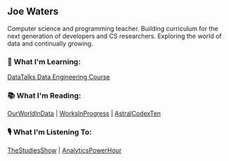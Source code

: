 ## Joe Waters
<!--
**joeWatersDev/joeWatersDev** is a ✨ _special_ ✨ repository because its `README.md` (this file) appears on your GitHub profile.

Here are some ideas to get you started:

- 🔭 I’m currently working on ...
- 🌱 I’m currently learning ...
- 👯 I’m looking to collaborate on ...
- 🤔 I’m looking for help with ...
- 💬 Ask me about ...
- 📫 How to reach me: ...
- 😄 Pronouns: ...
- ⚡ Fun fact: ...
-->
Computer science and programming teacher. Building curriculum for the next generation of developers and CS researchers. Exploring the world of data and continually growing.

### 🧠 What I'm Learning:
[DataTalks Data Engineering Course](https://github.com/DataTalksClub/data-engineering-zoomcamp)
### 📚 What I'm Reading: 
[OurWorldInData](https://ourworldindata.org/) | [WorksInProgress](https://worksinprogress.co/) | [AstralCodexTen](https://www.astralcodexten.com/)
### 🎙️ What I'm Listening To: 
[TheStudiesShow](https://www.thestudiesshowpod.com/) | [AnalyticsPowerHour](https://analyticshour.io/)
